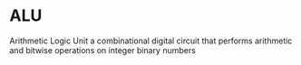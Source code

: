# ALU
Arithmetic Logic Unit 
a combinational digital circuit that performs arithmetic and bitwise operations on integer binary numbers
